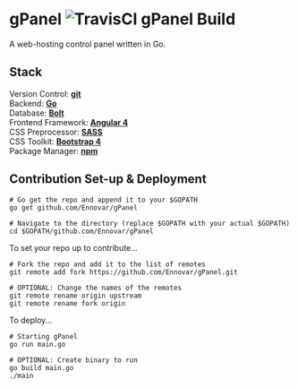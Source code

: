 # gPanel ![TravisCI gPanel Build](https://travis-ci.org/Ennovar/gPanel.svg?branch=master)

A web-hosting control panel written in Go.

## Stack

Version Control: __[git](https://git-scm.com/)__  
Backend: __[Go](https://golang.org/)__  
Database: __[Bolt](https://github.com/boltdb/bolt)__  
Frontend Framework: __[Angular 4](https://angular.io/)__  
CSS Preprocessor: __[SASS](http://sass-lang.com/)__  
CSS Toolkit: __[Bootstrap 4](http://getbootstrap.com/)__  
Package Manager: __[npm](https://www.npmjs.com/)__

## Contribution Set-up & Deployment

```shell
# Go get the repo and append it to your $GOPATH
go get github.com/Ennovar/gPanel

# Navigate to the directory (replace $GOPATH with your actual $GOPATH)
cd $GOPATH/github.com/Ennovar/gPanel
```

To set your repo up to contribute...

```shell
# Fork the repo and add it to the list of remotes
git remote add fork https://github.com/Ennovar/gPanel.git

# OPTIONAL: Change the names of the remotes
git remote rename origin upstream
git remote rename fork origin
```

To deploy...

```shell
# Starting gPanel
go run main.go

# OPTIONAL: Create binary to run
go build main.go
./main
```
